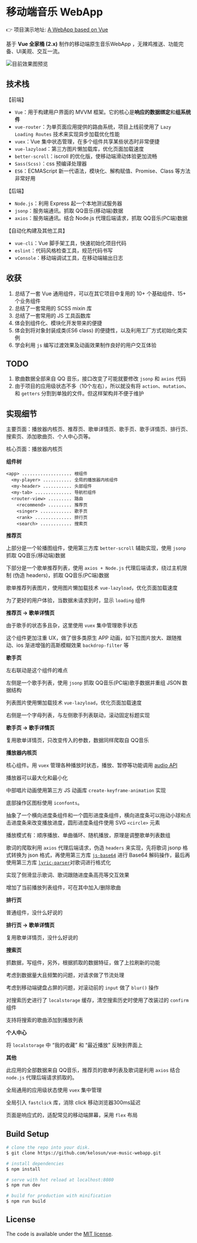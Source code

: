 # 移动端音乐 WebApp

👉 项目演示地址: [A WebApp based on Vue]()

基于 **Vue 全家桶 (2.x)** 制作的移动端原生音乐WebApp ，无辣鸡推送、功能完备、UI美观、交互一流。

![目前效果图预览](.\image\day1.gif)


## 技术栈

【前端】

- `Vue`：用于构建用户界面的 MVVM 框架。它的核心是**响应的数据绑定**和**组系统件**
- `vue-router`：为单页面应用提供的路由系统，项目上线前使用了 `Lazy Loading Routes` 技术来实现异步加载优化性能
- `vuex`：Vue 集中状态管理，在多个组件共享某些状态时非常便捷
- `vue-lazyload`：第三方图片懒加载库，优化页面加载速度
- `better-scroll`：iscroll 的优化版，使移动端滑动体验更加流畅
- `Sass(Scss)`：css 预编译处理器
- `ES6`：ECMAScript 新一代语法，模块化、解构赋值、Promise、Class 等方法非常好用

【后端】

- `Node.js`：利用 Express 起一个本地测试服务器
- `jsonp`：服务端通讯。抓取 QQ音乐(移动端)数据
- `axios`：服务端通讯。结合 Node.js 代理后端请求，抓取 QQ音乐(PC端)数据

【自动化构建及其他工具】

- `vue-cli`：Vue 脚手架工具，快速初始化项目代码
- `eslint`：代码风格检查工具，规范代码书写
- `vConsole`：移动端调试工具，在移动端输出日志


## 收获

1. 总结了一套 Vue 通用组件，可以在其它项目中复用的 10+ 个基础组件、15+ 个业务组件
2. 总结了一套常用的 SCSS mixin 库
3. 总结了一套常用的 JS 工具函数库
4. 体会到组件化、模块化开发带来的便捷
5. 体会到将对象封装成类(ES6 class) 的便捷性，以及利用工厂方式初始化类实例
6. 学会利用 `js` 编写过渡效果及动画效果制作良好的用户交互体验

## TODO

1. 歌曲数据全部来自 QQ 音乐，接口改变了可能就要修改 `jsonp` 和 `axios` 代码
2. 由于项目的应用级状态不多（10个左右），所以就没有将 `action`、`mutation`、和 `getters` 分割到单独的文件。但这样架构并不便于维护


## 实现细节

主要页面：播放器内核页、推荐页、歌单详情页、歌手页、歌手详情页、排行页、搜索页、添加歌曲页、个人中心页等。

核心页面：播放器内核页

**组件树**

```
<app> ................... 根组件
  <my-player> ........... 全局的播放器内核组件
  <my-header> ........... 头部组件
  <my-tab> .............. 导航栏组件
  <router-view> ......... 路由
    <recommend> ......... 推荐页
    <singer> ............ 歌手页
    <rank> .............. 排行页
    <search> ............ 搜索页
```

**推荐页**

上部分是一个轮播图组件，使用第三方库 `better-scroll` 辅助实现，使用 `jsonp` 抓取 QQ音乐(移动端)数据

下部分是一个歌单推荐列表，使用 `axios + Node.js` 代理后端请求，绕过主机限制 (伪造 headers)，抓取 QQ音乐(PC端)数据

歌单推荐列表图片，使用图片懒加载技术 `vue-lazyload`，优化页面加载速度

为了更好的用户体验，当数据未请求到时，显示 `loading` 组件

**推荐页 -> 歌单详情页**

由于歌手的状态多且杂，这里使用 `vuex` 集中管理歌手状态

这个组件更加注重 UX，做了很多类原生 APP 动画，如下拉图片放大、跟随推动、ios 渐进增强的高斯模糊效果 `backdrop-filter` 等

**歌手页**

左右联动是这个组件的难点

左侧是一个歌手列表，使用 `jsonp` 抓取 QQ音乐(PC端)歌手数据并重组 JSON 数据结构

列表图片使用懒加载技术 `vue-lazyload`，优化页面加载速度

右侧是一个字母列表，与左侧歌手列表联动，滚动固定标题实现

**歌手页 -> 歌手详情页**

复用歌单详情页，只改变传入的参数，数据同样爬取自 QQ音乐

**播放器内核页**

核心组件。用 `vuex` 管理各种播放时状态，播放、暂停等功能调用 [audio API](http://www.w3school.com.cn/tags/html_ref_audio_video_dom.asp)

播放器可以最大化和最小化

中部唱片动画使用第三方 JS 动画库 `create-keyframe-animation` 实现

底部操作区图标使用 `iconfonts`。

抽象了一个横向进度条组件和一个圆形进度条组件，横向进度条可以拖动小球和点击进度条来改变播放进度，圆形进度条组件使用 SVG `<circle>` 元素

播放模式有：顺序播放、单曲循环、随机播放，原理是调整歌单列表数组

歌词的爬取利用 `axios` 代理后端请求，伪造 `headers` 来实现，先将歌词 jsonp 格式转换为 json 格式，再使用第三方库 [`js-base64`](https://github.com/dankogai/js-base64) 进行 Base64 解码操作，最后再使用第三方库 [`lyric-parser`](https://github.com/ustbhuangyi/lyric-parser)对歌词进行格式化

实现了侧滑显示歌词、歌词跟随进度条高亮等交互效果

增加了当前播放列表组件，可在其中加入/删除歌曲

**排行页**

普通组件，没什么好说的

**排行页 -> 歌单详情页**

复用歌单详情页，没什么好说的

**搜索页**

抓数据，写组件，另外，根据抓取的数据特征，做了上拉刷新的功能

考虑到数据量大且频繁的问题，对请求做了节流处理

考虑到移动端键盘占屏的问题，对滚动前的 `input` 做了 `blur()` 操作

对搜索历史进行了 `localstorage` 缓存，清空搜索历史时使用了改装过的 `confirm` 组件

支持将搜索的歌曲添加到播放列表

**个人中心**

将 `localstorage` 中 “我的收藏” 和 “最近播放” 反映到界面上

**其他**

此应用的全部数据来自 QQ音乐，推荐页的歌单列表及歌词是利用 `axios` 结合 `node.js` 代理后端请求抓取的。

全局通用的应用级状态使用 `vuex` 集中管理

全局引入 `fastclick` 库，消除 click 移动浏览器300ms延迟

页面是响应式的，适配常见的移动端屏幕，采用 `flex` 布局

## Build Setup

``` bash
# clone the repo into your disk.
$ git clone https://github.com/kelosun/vue-music-webapp.git

# install dependencies
$ npm install

# serve with hot reload at localhost:8080
$ npm run dev

# build for production with minification
$ npm run build
```


## License

The code is available under the [MIT license](https://opensource.org/licenses/MIT).
